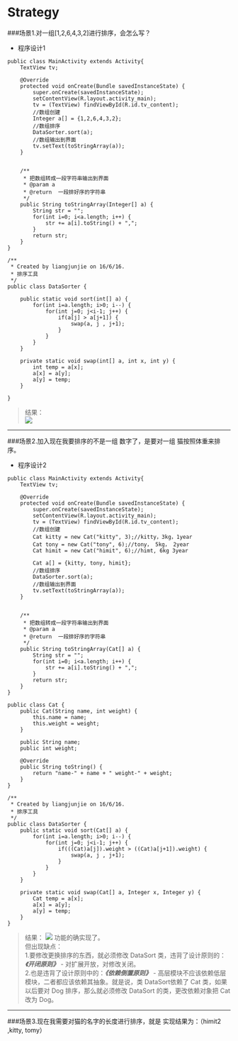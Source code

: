 # Strategy

###场景1.对一组[1,2,6,4,3,2]进行排序，会怎么写？

* 程序设计1

```
public class MainActivity extends Activity{
    TextView tv;

    @Override
    protected void onCreate(Bundle savedInstanceState) {
        super.onCreate(savedInstanceState);
        setContentView(R.layout.activity_main);
        tv = (TextView) findViewById(R.id.tv_content);
        //数组创建
        Integer a[] = {1,2,6,4,3,2};
        //数组排序
        DataSorter.sort(a);
        //数组输出到界面
        tv.setText(toStringArray(a));
    }


    /**
     * 把数组转成一段字符串输出到界面
     * @param a
     * @return  一段排好序的字符串
     */
    public String toStringArray(Integer[] a) {
        String str = "";
        for(int i=0; i<a.length; i++) {
            str += a[i].toString() + ",";
        }
        return str;
    }
}
```

```
/**
 * Created by liangjunjie on 16/6/16.
 * 排序工具
 */
public class DataSorter {

    public static void sort(int[] a) {
        for(int i=a.length; i>0; i--) {
            for(int j=0; j<i-1; j++) {
                if(a[j] > a[j+1]) {
                    swap(a, j , j+1);
                }
            }
        }
    }

    private static void swap(int[] a, int x, int y) {
        int temp = a[x];
        a[x] = a[y];
        a[y] = temp;
    }

}
```



> 结果：<br>
> ![](36647C2C-F803-44FD-9380-AC749638C600.png)



---



###场景2.加入现在我要排序的不是一组 数字了，是要对一组 猫按照体重来排序。

* 程序设计2

```
public class MainActivity extends Activity{
    TextView tv;

    @Override
    protected void onCreate(Bundle savedInstanceState) {
        super.onCreate(savedInstanceState);
        setContentView(R.layout.activity_main);
        tv = (TextView) findViewById(R.id.tv_content);
        //数组创建
        Cat kitty = new Cat("kitty", 3);//kitty，3kg，1year
        Cat tony = new Cat("tony", 6);//tony， 5kg， 2year
        Cat himit = new Cat("himit", 6);//himt, 6kg 3year

        Cat a[] = {kitty, tony, himit};
        //数组排序
        DataSorter.sort(a);
        //数组输出到界面
        tv.setText(toStringArray(a));
    }


    /**
     * 把数组转成一段字符串输出到界面
     * @param a
     * @return  一段排好序的字符串
     */
    public String toStringArray(Cat[] a) {
        String str = "";
        for(int i=0; i<a.length; i++) {
            str += a[i].toString() + ",";
        }
        return str;
    }
}
```

```
public class Cat {
    public Cat(String name, int weight) {
        this.name = name;
        this.weight = weight;
    }

    public String name;
    public int weight;

    @Override
    public String toString() {
        return "name-" + name + " weight-" + weight;
    }
}
```
```
/**
 * Created by liangjunjie on 16/6/16.
 * 排序工具
 */
public class DataSorter {
    public static void sort(Cat[] a) {
        for(int i=a.length; i>0; i--) {
            for(int j=0; j<i-1; j++) {
                if(((Cat)a[j]).weight > ((Cat)a[j+1]).weight) {
                    swap(a, j , j+1);
                }
            }
        }
    }

    private static void swap(Cat[] a, Integer x, Integer y) {
        Cat temp = a[x];
        a[x] = a[y];
        a[y] = temp;
    }
}
```

> 结果：
> ![](93C2786F-F11E-44AE-ADE4-7FD52121C84C.png)
功能的确实现了。<br>
但出现缺点：<br>
1.要修改更换排序的东西，就必须修改 DataSort 类，违背了设计原则的：***《开闭原则》*** - 对扩展开放，对修改关闭。<br>
2.也是违背了设计原则中的：***《依赖倒置原则》*** - 高层模块不应该依赖低层模块，二者都应该依赖其抽象。就是说，类 DataSort依赖了 Cat 类，如果以后要对 Dog 排序，那么就必须修改 DataSort 的类，更改依赖对象把 Cat 改为 Dog。

---

###场景3.现在我需要对猫的名字的长度进行排序，就是 实现结果为：（himit2 ,kitty, tomy）

